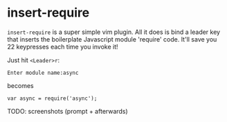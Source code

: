 insert-require
==============
`insert-require` is a super simple vim plugin. All it does is bind a leader key
that inserts the boilerplate Javascript module 'require' code. It'll save you
22 keypresses each time you invoke it!

Just hit `<Leader>r`:

```
Enter module name:async
```

becomes

```
var async = require('async');
```

TODO: screenshots (prompt + afterwards)


